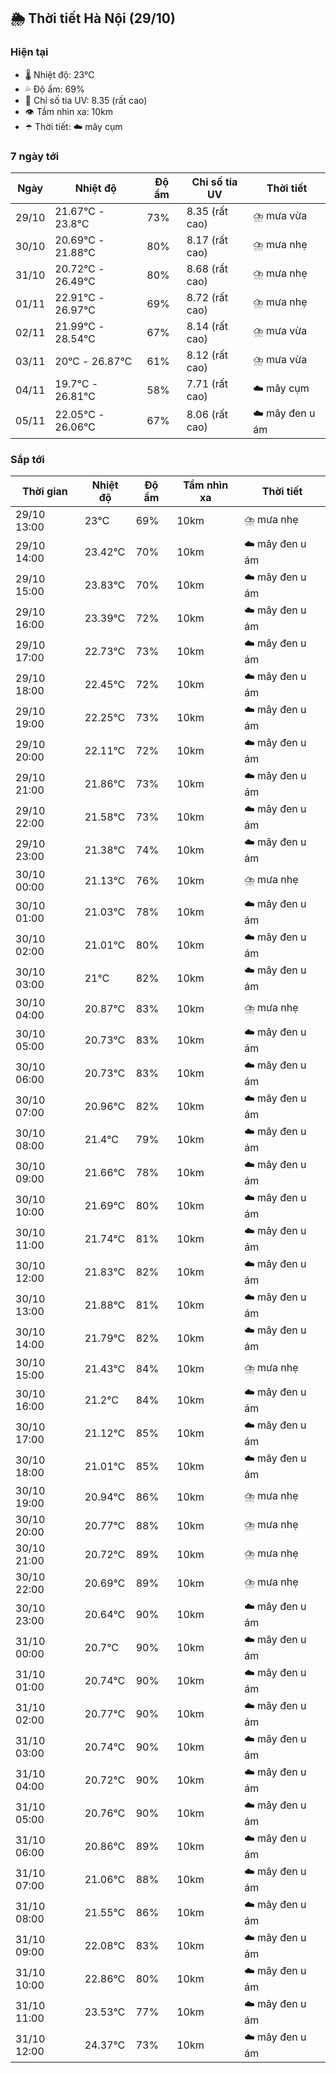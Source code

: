 ## 🌦️ Thời tiết Hà Nội (29/10)

### Hiện tại

- 🌡️ Nhiệt độ: 23℃
- 💦 Độ ẩm: 69%
- 🌟 Chỉ số tia UV: 8.35 (rất cao)
- 👁️ Tầm nhìn xa: 10km
- ☂️ Thời tiết: ☁️ mây cụm

### 7 ngày tới

| Ngày | Nhiệt độ | Độ ẩm | Chỉ số tia UV | Thời tiết |
| --- | --- | --- | --- | --- |
| 29/10 | 21.67℃ - 23.8℃ | 73% | 8.35 (rất cao) | ⛈️ mưa vừa |
| 30/10 | 20.69℃ - 21.88℃ | 80% | 8.17 (rất cao) | ⛈️ mưa nhẹ |
| 31/10 | 20.72℃ - 26.49℃ | 80% | 8.68 (rất cao) | ⛈️ mưa nhẹ |
| 01/11 | 22.91℃ - 26.97℃ | 69% | 8.72 (rất cao) | ⛈️ mưa nhẹ |
| 02/11 | 21.99℃ - 28.54℃ | 67% | 8.14 (rất cao) | ⛈️ mưa vừa |
| 03/11 | 20℃ - 26.87℃ | 61% | 8.12 (rất cao) | ⛈️ mưa vừa |
| 04/11 | 19.7℃ - 26.81℃ | 58% | 7.71 (rất cao) | ☁️ mây cụm |
| 05/11 | 22.05℃ - 26.06℃ | 67% | 8.06 (rất cao) | ☁️ mây đen u ám |

### Sắp tới

| Thời gian | Nhiệt độ | Độ ẩm | Tầm nhìn xa | Thời tiết |
| --- | --- | --- | --- | --- |
| 29/10 13:00 | 23℃ | 69% | 10km | ⛈️ mưa nhẹ |
| 29/10 14:00 | 23.42℃ | 70% | 10km | ☁️ mây đen u ám |
| 29/10 15:00 | 23.83℃ | 70% | 10km | ☁️ mây đen u ám |
| 29/10 16:00 | 23.39℃ | 72% | 10km | ☁️ mây đen u ám |
| 29/10 17:00 | 22.73℃ | 73% | 10km | ☁️ mây đen u ám |
| 29/10 18:00 | 22.45℃ | 72% | 10km | ☁️ mây đen u ám |
| 29/10 19:00 | 22.25℃ | 73% | 10km | ☁️ mây đen u ám |
| 29/10 20:00 | 22.11℃ | 72% | 10km | ☁️ mây đen u ám |
| 29/10 21:00 | 21.86℃ | 73% | 10km | ☁️ mây đen u ám |
| 29/10 22:00 | 21.58℃ | 73% | 10km | ☁️ mây đen u ám |
| 29/10 23:00 | 21.38℃ | 74% | 10km | ☁️ mây đen u ám |
| 30/10 00:00 | 21.13℃ | 76% | 10km | ⛈️ mưa nhẹ |
| 30/10 01:00 | 21.03℃ | 78% | 10km | ☁️ mây đen u ám |
| 30/10 02:00 | 21.01℃ | 80% | 10km | ☁️ mây đen u ám |
| 30/10 03:00 | 21℃ | 82% | 10km | ☁️ mây đen u ám |
| 30/10 04:00 | 20.87℃ | 83% | 10km | ⛈️ mưa nhẹ |
| 30/10 05:00 | 20.73℃ | 83% | 10km | ☁️ mây đen u ám |
| 30/10 06:00 | 20.73℃ | 83% | 10km | ☁️ mây đen u ám |
| 30/10 07:00 | 20.96℃ | 82% | 10km | ☁️ mây đen u ám |
| 30/10 08:00 | 21.4℃ | 79% | 10km | ☁️ mây đen u ám |
| 30/10 09:00 | 21.66℃ | 78% | 10km | ☁️ mây đen u ám |
| 30/10 10:00 | 21.69℃ | 80% | 10km | ☁️ mây đen u ám |
| 30/10 11:00 | 21.74℃ | 81% | 10km | ☁️ mây đen u ám |
| 30/10 12:00 | 21.83℃ | 82% | 10km | ☁️ mây đen u ám |
| 30/10 13:00 | 21.88℃ | 81% | 10km | ☁️ mây đen u ám |
| 30/10 14:00 | 21.79℃ | 82% | 10km | ☁️ mây đen u ám |
| 30/10 15:00 | 21.43℃ | 84% | 10km | ⛈️ mưa nhẹ |
| 30/10 16:00 | 21.2℃ | 84% | 10km | ☁️ mây đen u ám |
| 30/10 17:00 | 21.12℃ | 85% | 10km | ☁️ mây đen u ám |
| 30/10 18:00 | 21.01℃ | 85% | 10km | ☁️ mây đen u ám |
| 30/10 19:00 | 20.94℃ | 86% | 10km | ⛈️ mưa nhẹ |
| 30/10 20:00 | 20.77℃ | 88% | 10km | ⛈️ mưa nhẹ |
| 30/10 21:00 | 20.72℃ | 89% | 10km | ⛈️ mưa nhẹ |
| 30/10 22:00 | 20.69℃ | 89% | 10km | ⛈️ mưa nhẹ |
| 30/10 23:00 | 20.64℃ | 90% | 10km | ☁️ mây đen u ám |
| 31/10 00:00 | 20.7℃ | 90% | 10km | ☁️ mây đen u ám |
| 31/10 01:00 | 20.74℃ | 90% | 10km | ☁️ mây đen u ám |
| 31/10 02:00 | 20.77℃ | 90% | 10km | ☁️ mây đen u ám |
| 31/10 03:00 | 20.74℃ | 90% | 10km | ☁️ mây đen u ám |
| 31/10 04:00 | 20.72℃ | 90% | 10km | ☁️ mây đen u ám |
| 31/10 05:00 | 20.76℃ | 90% | 10km | ☁️ mây đen u ám |
| 31/10 06:00 | 20.86℃ | 89% | 10km | ☁️ mây đen u ám |
| 31/10 07:00 | 21.06℃ | 88% | 10km | ☁️ mây đen u ám |
| 31/10 08:00 | 21.55℃ | 86% | 10km | ☁️ mây đen u ám |
| 31/10 09:00 | 22.08℃ | 83% | 10km | ☁️ mây đen u ám |
| 31/10 10:00 | 22.86℃ | 80% | 10km | ☁️ mây đen u ám |
| 31/10 11:00 | 23.53℃ | 77% | 10km | ☁️ mây đen u ám |
| 31/10 12:00 | 24.37℃ | 73% | 10km | ☁️ mây đen u ám |
